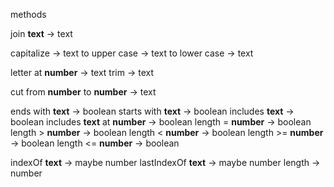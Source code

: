 methods

join __text__           -> text

capitalize              -> text
to upper case           -> text
to lower case           -> text

letter at __number__      -> text
trim                    -> text

cut from
    __number__ to
    __number__          -> text


ends with __text__      -> boolean
starts with __text__    -> boolean
includes __text__       -> boolean
includes __text__ at
         __number__     -> boolean
length = __number__     -> boolean
length > __number__     -> boolean
length < __number__     -> boolean
length >= __number__    -> boolean
length <= __number__    -> boolean

indexOf __text__        -> maybe number
lastIndexOf __text__    -> maybe number
length                  -> number

